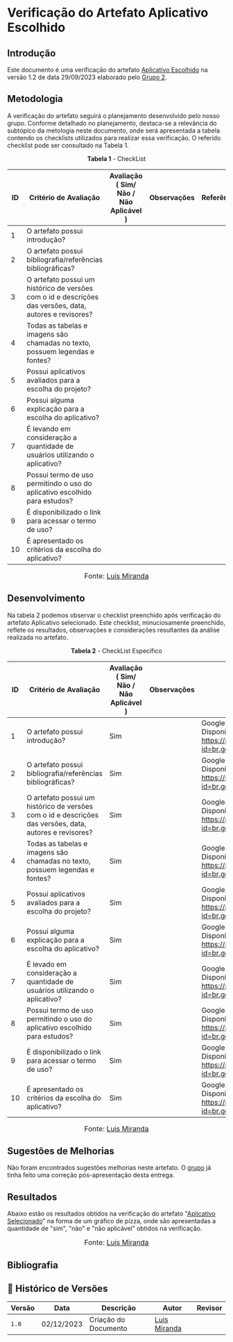# Verificação do Artefato Aplicativo Escolhido

## Introdução

Este documento é uma verificação do artefato [Aplicativo Escolhido](https://github.com/Requisitos-de-Software/2023.2-Carteira_Digital_de_Transito/blob/main/docs/planejamento/aplicativo.md) na versão 1.2 de data 29/09/2023 elaborado pelo [Grupo 2](https://github.com/Requisitos-de-Software/2023.2-Carteira_Digital_de_Transito).

## Metodologia

A verificação do artefato seguirá o planejamento desenvolvido pelo nosso grupo. Conforme detalhado no planejamento, destaca-se a relevância do subtópico da metologia neste documento, onde será apresentada a tabela contendo os checklists utilizados para realizar essa verificação. O referido checklist pode ser consultado na Tabela 1.

<center>

**Tabela 1** - CheckList 

| ID | Critério de Avaliação                           | Avaliação ( Sim/ Não / Não Aplicável )             | Observações                       | Referências                                                    |
|----| ------------------------------------------------|----------------------------------------------------|-----------------------------------|----------------------------------------------------------------|
| 1  | O artefato possui introdução?                   |                                                    |                                   |                                                                |
| 2  | O artefato possui bibliografia/referências bibliográficas?                                           |                                   |                                                                |
| 3  | O artefato possui um histórico de versões com o id e descrições das versões, data, autores e revisores?                                                |                                                    |        ||
| 4  | Todas as tabelas e imagens são chamadas no texto, possuem legendas e fontes?                                                |                                                    |                                   ||
| 5  | Possui aplicativos avaliados para a escolha do projeto?                                              |                                                    |                                   | |
| 6  | Possui alguma explicação para a escolha do aplicativo?                                             |                                                    |                                   | |
| 7  | É levando em consideração a quantidade de usuários utilizando o aplicativo?                                                |                                                    |                                   | |
| 8  | Possui termo de uso permitindo o uso do aplicativo escolhido para estudos?                                                |                                                    |                                   | |
| 9  | É disponibilizado o link para acessar o termo de uso?                                                |                                                    |                                   | |
| 10 | É apresentado os critérios da escolha do aplicativo?                                               |                                                    |                                   |                                                                |

<font size="3"><p style="text-align: center">Fonte: <a href="https://github.com/LuisMiranda10">Luis Miranda</a></p></font>

</center>

## Desenvolvimento

Na tabela 2 podemos observar o checklist preenchido após verificação do artefato Aplicativo selecionado. Este checklist, minuciosamente preenchido, reflete os resultados, observações e considerações resultantes da análise realizada no artefato.

<center>

**Tabela 2** - CheckList Específico 

| ID | Critério de Avaliação                           | Avaliação ( Sim/ Não / Não Aplicável )             | Observações                       | Referências                                                    |
|----| ------------------------------------------------|----------------------------------------------------|-----------------------------------|----------------------------------------------------------------|
| 1  | O artefato possui introdução?                   |               Sim                                     |                                   |  Google. Carteira Digital de Trânsito. 2023. Disponível em: https://play.google.com/store/apps/details?id=br.gov.serpro.cnhe&hl=pt_BR&gl=US.                                                               |
| 2  | O artefato possui bibliografia/referências bibliográficas?                                                |          Sim                                          |                                   | Google. Carteira Digital de Trânsito. 2023. Disponível em: https://play.google.com/store/apps/details?id=br.gov.serpro.cnhe&hl=pt_BR&gl=US.                                                                |
| 3  | O artefato possui um histórico de versões com o id e descrições das versões, data, autores e revisores?                                                |          Sim                                          |                                   | Google. Carteira Digital de Trânsito. 2023. Disponível em: https://play.google.com/store/apps/details?id=br.gov.serpro.cnhe&hl=pt_BR&gl=US.                                                                |
| 4  | Todas as tabelas e imagens são chamadas no texto, possuem legendas e fontes?                                                |                     Sim                               |                                   | Google. Carteira Digital de Trânsito. 2023. Disponível em: https://play.google.com/store/apps/details?id=br.gov.serpro.cnhe&hl=pt_BR&gl=US.                                                                |
| 5  | Possui aplicativos avaliados para a escolha do projeto?                                                |             Sim                                       |                                   | Google. Carteira Digital de Trânsito. 2023. Disponível em: https://play.google.com/store/apps/details?id=br.gov.serpro.cnhe&hl=pt_BR&gl=US.                                                                |
| 6  | Possui alguma explicação para a escolha do aplicativo?                                             |             Sim                                       |                                   | Google. Carteira Digital de Trânsito. 2023. Disponível em: https://play.google.com/store/apps/details?id=br.gov.serpro.cnhe&hl=pt_BR&gl=US.                                                                |
| 7  | É levado em consideração a quantidade de usuários utilizando o aplicativo?                                                |                    Sim                                |                                   | Google. Carteira Digital de Trânsito. 2023. Disponível em: https://play.google.com/store/apps/details?id=br.gov.serpro.cnhe&hl=pt_BR&gl=US.                                                                |
| 8  | Possui termo de uso permitindo o uso do aplicativo escolhido para estudos?                                                |                    Sim                                |                                   | Google. Carteira Digital de Trânsito. 2023. Disponível em: https://play.google.com/store/apps/details?id=br.gov.serpro.cnhe&hl=pt_BR&gl=US.                                                                |
| 9  | É disponibilizado o link para acessar o termo de uso?                                                |                   Sim                                 |                                   | Google. Carteira Digital de Trânsito. 2023. Disponível em: https://play.google.com/store/apps/details?id=br.gov.serpro.cnhe&hl=pt_BR&gl=US.                                                                |
| 10 | É apresentado os critérios da escolha do aplicativo?                                               |                 Sim                                   |                                   |      Google. Carteira Digital de Trânsito. 2023. Disponível em: https://play.google.com/store/apps/details?id=br.gov.serpro.cnhe&hl=pt_BR&gl=US.                                                           |

<font size="3"><p style="text-align: center">Fonte: <a href="https://github.com/LuisMiranda10">Luis Miranda</a></p></font>

</center>

## Sugestões de Melhorias

Não foram encontrados sugestões melhorias neste artefato. O [grupo](https://github.com/Requisitos-de-Software/2023.2-Carteira_Digital_de_Transito) já tinha feito uma correção pós-apresentação desta entrega.

## Resultados

Abaixo estão os resultados obtidos na verificação do artefato "[Aplicativo Selecionado]()" na forma de um gráfico de pizza, onde são apresentadas a quantidade de "sim", "não" e "não aplicável" obtidos na verificação.

<font size="3"><p style="text-align: center">Fonte: <a href="https://github.com/LuisMiranda10">Luis Miranda</a></p></font>

## Bibliografia



## 📑 Histórico de Versões

| Versão | Data       | Descrição                                       | Autor                                          | Revisor                                      |
| ------ | ---------- | ----------------------------------------------- | -----------------------------------------------| ---------------------------------------------|
| `1.0`  | 02/12/2023 | Criação do Documento | [Luis Miranda](https://github.com/LuisMiranda10)  |                       |








